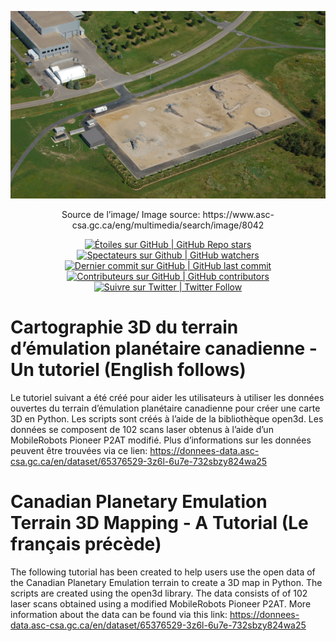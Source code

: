  <p align="center">
 
  <img src = "AT-(Planetary-Analogue-Terrain).jpg" alt = "Canadian Planetary Emulation Terrain Image" Width = 600 height = "300">
 
 </p>
<p align="center">
 Source de l’image/ Image source: https://www.asc-csa.gc.ca/eng/multimedia/search/image/8042
</p>

<p align="center">
    <a href="#stars">
        <img alt="Étoiles sur GitHub | GitHub Repo stars" src="https://img.shields.io/github/stars/asc-csa/Canadian-Planetary-Emulation-Terrain-3D-Mapping-Tutorial">
    </a>
    <a href="#watchers">
        <img alt="Spectateurs sur Github | GitHub watchers" src="https://img.shields.io/github/watchers/asc-csa/Canadian-Planetary-Emulation-Terrain-3D-Mapping-Tutorial">
    </a>
    <a href="https://github.com/asc-csa/Canadian-Planetary-Emulation-Terrain-3D-Mapping-Tutorial/commits/main">
        <img alt="Dernier commit sur GitHub | GitHub last commit" src="https://img.shields.io/github/last-commit/asc-csa/Canadian-Planetary-Emulation-Terrain-3D-Mapping-Tutorial">
    </a>
    <a href="https://github.com/asc-csa/Canadian-Planetary-Emulation-Terrain-3D-Mapping-Tutorial/graphs/contributors">
        <img alt="Contributeurs sur GitHub | GitHub contributors" src="https://img.shields.io/github/contributors/asc-csa/Canadian-Planetary-Emulation-Terrain-3D-Mapping-Tutorial">
    </a>
    <a href="https://twitter.com/intent/follow?screen_name=csa_asc">
        <img alt="Suivre sur Twitter | Twitter Follow" src="https://img.shields.io/twitter/follow/csa_asc?style=social">
    </a>
</p>

# Cartographie 3D du terrain d’émulation planétaire canadienne -  Un tutoriel (English follows)
Le tutoriel suivant a été créé pour aider les utilisateurs à utiliser les données ouvertes du terrain d’émulation planétaire canadienne pour créer une carte 3D en Python. Les scripts sont créés à l’aide de la bibliothèque open3d.  Les données se composent de 102 scans laser obtenus à l’aide d’un MobileRobots Pioneer P2AT modifié. Plus d’informations sur les données peuvent être trouvées via ce lien:  https://donnees-data.asc-csa.gc.ca/en/dataset/65376529-3z6l-6u7e-732sbzy824wa25

# Canadian Planetary Emulation Terrain 3D Mapping -  A Tutorial (Le français précède)
The following tutorial has been created to help users use the open data of the Canadian Planetary Emulation terrain to create a 3D map in Python. The scripts are created using the open3d library. The data consists of of 102 laser scans obtained using a modified MobileRobots Pioneer P2AT. More information about the data can be found via this link: https://donnees-data.asc-csa.gc.ca/en/dataset/65376529-3z6l-6u7e-732sbzy824wa25
